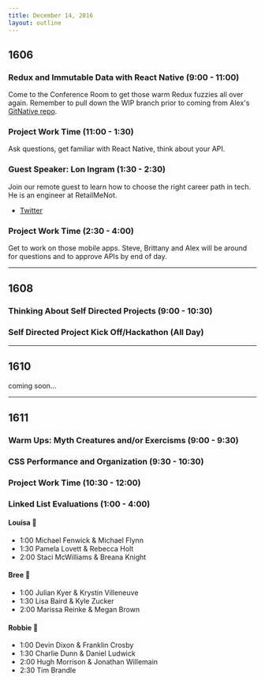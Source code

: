 ```yaml
---
title: December 14, 2016
layout: outline
---
```


## 1606

### Redux and Immutable Data with React Native (9:00 - 11:00)

Come to the Conference Room to get those warm Redux fuzzies all over again. Remember to pull down the WIP branch prior to coming from Alex's [GitNative repo](https://github.com/Alex-Tideman/GitNative/tree/WIP).

### Project Work Time (11:00 - 1:30)

Ask questions, get familiar with React Native, think about your API.

### Guest Speaker: Lon Ingram (1:30 - 2:30)

Join our remote guest to learn how to choose the right career path in tech. He is an engineer at RetailMeNot.

- [Twitter](http://twitter.com/lawnsea)

### Project Work Time (2:30 - 4:00)

Get to work on those mobile apps. Steve, Brittany and Alex will be around for questions and to approve APIs by end of day.

***

## 1608

### Thinking About Self Directed Projects (9:00 - 10:30)

### Self Directed Project Kick Off/Hackathon (All Day)


***

## 1610
coming soon...

***

## 1611

### Warm Ups: Myth Creatures and/or Exercisms (9:00 - 9:30)

### CSS Performance and Organization (9:30 - 10:30)

### Project Work Time (10:30 - 12:00)

### Linked List Evaluations (1:00 - 4:00)

#### Louisa :see_no_evil:

* 1:00 Michael Fenwick & Michael Flynn
* 1:30 Pamela Lovett & Rebecca Holt
* 2:00 Staci McWilliams & Breana Knight

#### Bree :hear_no_evil:

* 1:00 Julian Kyer & Krystin Villeneuve
* 1:30 Lisa Baird & Kyle Zucker
* 2:00 Marissa Reinke & Megan Brown

#### Robbie :speak_no_evil:

* 1:00 Devin Dixon & Franklin Crosby
* 1:30 Charlie Dunn & Daniel Ludwick
* 2:00 Hugh Morrison & Jonathan Willemain
* 2:30 Tim Brandle
